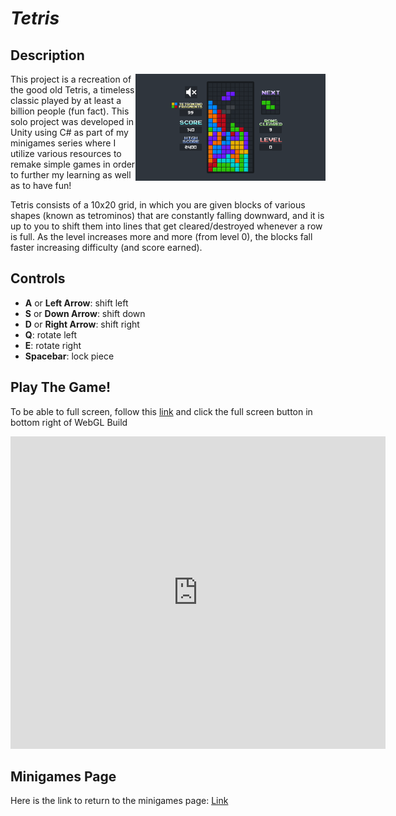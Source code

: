 # *Tetris*

## Description
<img align="right" width="304.128" height="171.072" src="https://github.com/SergeiBak/PersonalWebsite/blob/master/images/tetris.png?raw=true">
This project is a recreation of the good old Tetris, a timeless classic played by at least a billion people (fun fact). This solo project was developed in Unity using C# as 
part of my minigames series where I utilize various resources to remake simple games in order to further my learning as well as to have fun!   

Tetris consists of a 10x20 grid, in which you are given blocks of various shapes (known as tetrominos) that are constantly falling downward, and it is up to you to shift 
them into lines that get cleared/destroyed whenever a row is full. As the level increases more and more (from level 0), the blocks fall faster increasing difficulty (and score earned).

## Controls   
- **A** or **Left Arrow**: shift left   
- **S** or **Down Arrow**: shift down   
- **D** or **Right Arrow**: shift right   
- **Q**: rotate left    
- **E**: rotate right   
- **Spacebar**: lock piece    

## Play The Game!
To be able to full screen, follow this [link](https://sergeibak.github.io/Tetris/TetrisBuild/) and click the full screen button in bottom right of WebGL Build   

<center>
<iframe 
    src="https://sergeibak.github.io/Tetris/TetrisBuild/index.html" 
    style="border:0px #000000 none;" 
    name="HeroTNG" 
    scrolling="no" 
    frameborder="1" 
    marginheight="px" 
    marginwidth="320px" 
    height="500px" 
    width="600px">
</iframe>
</center>   

## Minigames Page
Here is the link to return to the minigames page: [Link](https://sergeibak.github.io/PersonalWebsite/Minigames)
